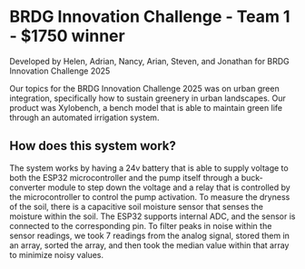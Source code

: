 # BRDG Innovation Challenge - Team 1 - $1750 winner

Developed by Helen, Adrian, Nancy, Arian, Steven, and Jonathan for BRDG Innovation Challenge 2025

Our topics for the BRDG Innovation Challenge 2025 was on urban green integration, specifically how to sustain greenery in urban landscapes. Our product was Xylobench, a bench model that is able to maintain green life through an automated irrigation system.

## How does this system work?

The system works by having a 24v battery that is able to supply voltage to both the ESP32 microcontroller and the pump itself through a buck-converter module to step down the voltage and a relay that is controlled by the microcontroller to control the pump activation. To measure the dryness of the soil, there is a capacitive soil moisture sensor that senses the moisture within the soil. The ESP32 supports internal ADC, and the sensor is connected to the corresponding pin. To filter peaks in noise within the sensor readings, we took 7 readings from the analog signal, stored them in an array, sorted the array, and then took the median value within that array to minimize noisy values.
